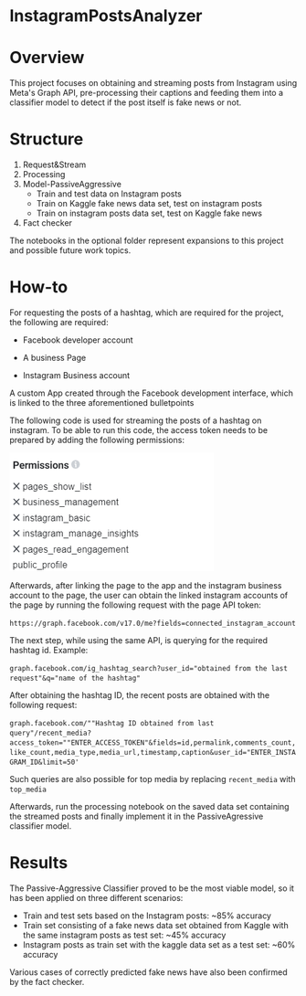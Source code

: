 # InstagramPostsAnalyzer

# Overview
This project focuses on obtaining and streaming posts from Instagram using Meta's Graph API, pre-processing their captions and feeding them into a classifier model to detect if the post itself is fake news or not.
# Structure
1. Request&Stream
2. Processing
3. Model-PassiveAggressive
    * Train and test data on Instagram posts
    * Train on Kaggle fake news data set, test on instagram posts
    * Train on instagram posts data set, test on Kaggle fake news
4. Fact checker

The notebooks in the optional folder represent expansions to this project and possible future work topics.

# How-to

For requesting the posts of a hashtag, which are required for the project, the following are required:

* Facebook developer account

* A business Page

* Instagram Business account

A custom App created through the Facebook development interface, which is linked to the three aforementioned bulletpoints

The following code is used for streaming the posts of a hashtag on instagram. To be able to run this code, the access token needs to be prepared by adding the following permissions:

![Picture title](docs/permissions.png)

 Afterwards, after linking the page to the app and the instagram business account to the page, the user can obtain the linked instagram accounts of the page by running the following request with the page API token:

``https://graph.facebook.com/v17.0/me?fields=connected_instagram_account``

The next step, while using the same API, is querying for the required hashtag id. Example:

``graph.facebook.com/ig_hashtag_search?user_id="obtained from the last request"&q="name of the hashtag"``

After obtaining the hashtag ID, the recent posts are obtained with the following request:

``graph.facebook.com/""Hashtag ID obtained from last query"/recent_media?access_token=""ENTER_ACCESS_TOKEN"&fields=id,permalink,comments_count,like_count,media_type,media_url,timestamp,caption&user_id="ENTER_INSTAGRAM_ID&limit=50'``

Such queries are also possible for top media by replacing ``recent_media`` with ``top_media``

Afterwards, run the processing notebook on the saved data set containing the streamed posts and finally implement it in the PassiveAgressive classifier model.
# Results
The Passive-Aggressive Classifier proved to be the most viable model, so it has been applied on three different scenarios:
* Train and test sets based on the Instagram posts: ~85% accuracy
* Train set consisting of a fake news data set obtained from Kaggle with the same instagram posts as test set: ~45% accuracy
* Instagram posts as train set with the kaggle data set as a test set: ~60% accuracy

Various cases of correctly predicted fake news have also been confirmed by the fact checker.
